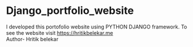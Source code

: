 # Django_portfolio_website
I developed this portofolio website using PYTHON DJANGO framework. To see the website visit https://hritikbelekar.me
<br>
Author- Hritik belekar 
